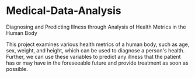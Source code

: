 # Medical-Data-Analysis
Diagnosing and Predicting Illness through Analysis of Health Metrics in the Human Body


This project examines various health metrics of a human body, such as age, sex, weight, and height, which can be used to diagnose a person's health. Further, we can use these variables to predict any illness that the patient has or may have in the foreseeable future and provide treatment as soon as possible.

